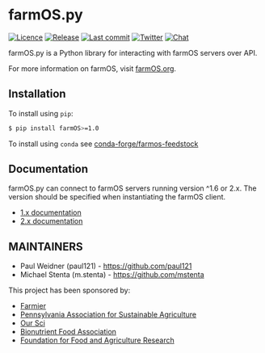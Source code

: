 # farmOS.py

[![Licence](https://img.shields.io/badge/Licence-GPL%203.0-blue.svg)](https://opensource.org/licenses/GPL-3.0/)
[![Release](https://img.shields.io/github/release/farmOS/farmOS.py.svg?style=flat)](https://github.com/farmOS/farmOS.py/releases)
[![Last commit](https://img.shields.io/github/last-commit/farmOS/farmOS.py.svg?style=flat)](https://github.com/farmOS/farmOS.py/commits)
[![Twitter](https://img.shields.io/twitter/follow/farmOSorg.svg?label=%40farmOSorg&style=flat)](https://twitter.com/farmOSorg)
[![Chat](https://img.shields.io/matrix/farmOS:matrix.org.svg)](https://riot.im/app/#/room/#farmOS:matrix.org)

farmOS.py is a Python library for interacting with farmOS servers over API.

For more information on farmOS, visit [farmOS.org](https://farmOS.org).

## Installation

To install using `pip`:

```bash
$ pip install farmOS>=1.0
```

To install using `conda` see [conda-forge/farmos-feedstock](https://github.com/conda-forge/farmos-feedstock#installing-farmos)

## Documentation

farmOS.py can connect to farmOS servers running version ^1.6 or 2.x. The version should be specified when instantiating
the farmOS client.

- [1.x documentation](docs/client_1x.md)
- [2.x documentation](docs/index.md)

## MAINTAINERS

 * Paul Weidner (paul121) - https://github.com/paul121
 * Michael Stenta (m.stenta) - https://github.com/mstenta

This project has been sponsored by:

 * [Farmier](https://farmier.com)
 * [Pennsylvania Association for Sustainable Agriculture](https://pasafarming.org)
 * [Our Sci](http://our-sci.net)
 * [Bionutrient Food Association](https://bionutrient.org)
 * [Foundation for Food and Agriculture Research](https://foundationfar.org/)
